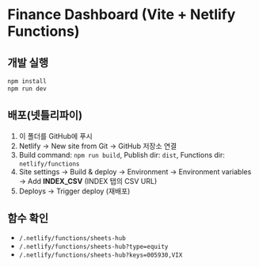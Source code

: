 # Finance Dashboard (Vite + Netlify Functions)

## 개발 실행
```bash
npm install
npm run dev
```

## 배포(넷틀리파이)
1) 이 폴더를 GitHub에 푸시
2) Netlify → New site from Git → GitHub 저장소 연결
3) Build command: `npm run build`, Publish dir: `dist`, Functions dir: `netlify/functions`
4) Site settings → Build & deploy → Environment → Environment variables → Add **INDEX_CSV** (INDEX 탭의 CSV URL)
5) Deploys → Trigger deploy (재배포)

## 함수 확인
- `/.netlify/functions/sheets-hub`
- `/.netlify/functions/sheets-hub?type=equity`
- `/.netlify/functions/sheets-hub?keys=005930,VIX`
